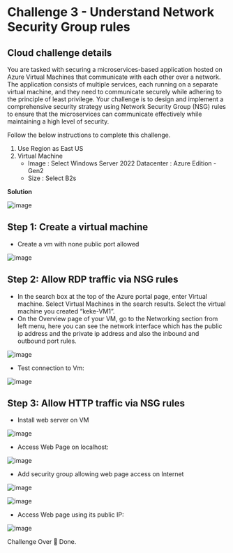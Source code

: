 # Challenge 3 - Understand Network Security Group rules


## Cloud challenge details
You are tasked with securing a microservices-based application hosted on Azure Virtual Machines that communicate with each other over a network. The application consists of multiple services, each running on a separate virtual machine, and they need to communicate securely while adhering to the principle of least privilege. Your challenge is to design and implement a comprehensive security strategy using Network Security Group (NSG) rules to ensure that the microservices can communicate effectively while maintaining a high level of security.

Follow the below instructions to complete this challenge.

1. Use Region as East US
2. Virtual Machine
   - Image : Select Windows Server 2022 Datacenter : Azure Edition - Gen2
   - Size : Select B2s


__Solution__

![image](https://github.com/Tcarters/Cloud-Security-Journey/assets/71230412/4f424d36-fcfb-4cc1-bc6c-2ec1b978e520)


## Step 1: Create a virtual machine

- Create a vm with none public port allowed


![image](https://github.com/Tcarters/Cloud-Security-Journey/assets/71230412/0435bf0c-73a6-4802-9fa0-26daec42d9b8)


## Step 2: Allow RDP traffic via NSG rules

- In the search box at the top of the Azure portal page, enter Virtual machine. Select Virtual Machines in the search results. Select the virtual machine you created “keke-VM1”.
- On the Overview page of your VM, go to the Networking section from left menu, here you can see the network interface which has the public ip address and the private ip address and also the inbound and outbound port rules.

![image](https://github.com/Tcarters/Cloud-Security-Journey/assets/71230412/17828e0d-78cf-4d59-a200-0aa020b97ff2)

* Test connection to Vm:

![image](https://github.com/Tcarters/Cloud-Security-Journey/assets/71230412/856bda51-6e63-40dd-923a-d82963696b6d)


## Step 3: Allow HTTP traffic via NSG rules

- Install web server on VM

![image](https://github.com/Tcarters/Cloud-Security-Journey/assets/71230412/4512082d-c1d0-406a-8b15-96d37e96926e)

- Access Web Page on localhost:

![image](https://github.com/Tcarters/Cloud-Security-Journey/assets/71230412/ab1e1106-bde2-461f-8ae8-4f14e7d2cc45)

- Add security group allowing web page access on Internet

![image](https://github.com/Tcarters/Cloud-Security-Journey/assets/71230412/0d9b0feb-7d6a-4569-a3c3-2a2c0dd6e99c)

![image](https://github.com/Tcarters/Cloud-Security-Journey/assets/71230412/cc2e727d-0e04-485a-846e-fd52544c8b45)

- Access Web page using its public IP:

![image](https://github.com/Tcarters/Cloud-Security-Journey/assets/71230412/d2078f96-18ec-4a18-99db-3b8686a8ed9a)


Challenge Over 📌 Done.
